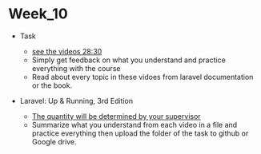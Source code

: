 # Week_10
- Task
    - [see the videos 28:30](https://youtube.com/playlist?list=PL13Ag2mfco64zMLcFjPb5GVWCu-OAjTrx&si=rXoy-Up2izB2K5tz) 
    - Simply get feedback on what you understand and practice everything with the course
    - Read about every topic in these vidoes from laravel documentation or the book.

- Laravel: Up & Running, 3rd Edition
    - [The quantity will be determined by your supervisor](https://www.oreilly.com/library/view/laravel-up/9781098153250/) 
    - Summarize what you understand from each video in a file and practice everything then upload the folder of the task to github or Google drive.  
